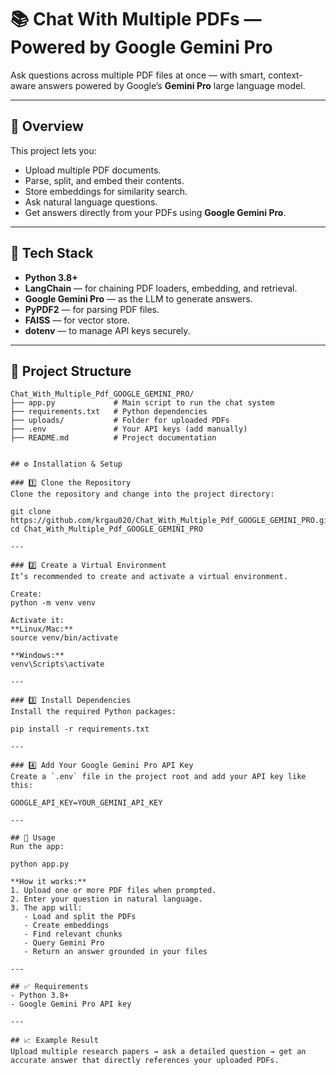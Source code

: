 # 📚 Chat With Multiple PDFs — Powered by Google Gemini Pro

Ask questions across multiple PDF files at once — with smart, context-aware answers powered by Google’s **Gemini Pro** large language model.

---

## 🚀 Overview

This project lets you:
- Upload multiple PDF documents.
- Parse, split, and embed their contents.
- Store embeddings for similarity search.
- Ask natural language questions.
- Get answers directly from your PDFs using **Google Gemini Pro**.

---

## 🧩 Tech Stack

- **Python 3.8+**
- **LangChain** — for chaining PDF loaders, embedding, and retrieval.
- **Google Gemini Pro** — as the LLM to generate answers.
- **PyPDF2**  — for parsing PDF files.
- **FAISS**  — for vector store.
- **dotenv** — to manage API keys securely.

---

## 📂 Project Structure

```plaintext
Chat_With_Multiple_Pdf_GOOGLE_GEMINI_PRO/
├── app.py             # Main script to run the chat system
├── requirements.txt   # Python dependencies
├── uploads/           # Folder for uploaded PDFs
├── .env               # Your API keys (add manually)
├── README.md          # Project documentation


## ⚙️ Installation & Setup

### 1️⃣ Clone the Repository  
Clone the repository and change into the project directory:

git clone https://github.com/krgau020/Chat_With_Multiple_Pdf_GOOGLE_GEMINI_PRO.git  
cd Chat_With_Multiple_Pdf_GOOGLE_GEMINI_PRO

---

### 2️⃣ Create a Virtual Environment  
It’s recommended to create and activate a virtual environment.

Create:  
python -m venv venv

Activate it:  
**Linux/Mac:**  
source venv/bin/activate

**Windows:**  
venv\Scripts\activate

---

### 3️⃣ Install Dependencies  
Install the required Python packages:

pip install -r requirements.txt

---

### 4️⃣ Add Your Google Gemini Pro API Key  
Create a `.env` file in the project root and add your API key like this:

GOOGLE_API_KEY=YOUR_GEMINI_API_KEY

---

## 🚀 Usage  
Run the app:

python app.py

**How it works:**  
1. Upload one or more PDF files when prompted.  
2. Enter your question in natural language.  
3. The app will:  
   - Load and split the PDFs  
   - Create embeddings  
   - Find relevant chunks  
   - Query Gemini Pro  
   - Return an answer grounded in your files

---

## ✅ Requirements  
- Python 3.8+  
- Google Gemini Pro API key

---

## 📈 Example Result  
Upload multiple research papers → ask a detailed question → get an accurate answer that directly references your uploaded PDFs.


